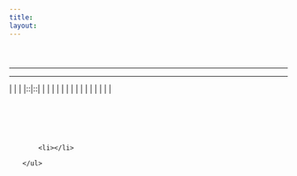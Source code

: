 ```yaml
---
title:
layout:
---
```

# 

<div class="infobox box text-center">
    <img src="" alt="" />
    <hr />
    <div class="row section-text text-left">
        <div class="col">
        <p><strong></strong></p>
        </div>
        <div class="col">
        <p><a href=""></a></p>
        </div>
    </div>
    <hr />
    <recipe></recipe>
</div>

|  |  |
|::|::|
|  |  |
|  |  |
|  |  |
|  |  |
|  |  |

<br />  


## 

<div class="row">
  <div class="col-sm-12 col-md">
    <img src="" class="img-fluid mx-auto" alt="">
  </div>
  <div class="col-sm-12 col-md">
    <br>
    <p>   </p>
    <ul>
      
        <li></li>
      
    </ul>
  </div>
</div>

